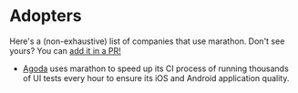 # Adopters

Here's a (non-exhaustive) list of companies that use marathon. Don't see yours? You can [add it in a PR!](https://github.com/MarathonLabs/marathon/edit/develop/ADOPTERS.md)

* [Agoda](https://github.com/agoda-com) uses marathon to speed up its CI process of running thousands of UI tests every hour to ensure its iOS and Android application quality.
